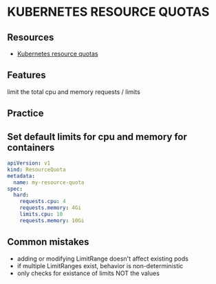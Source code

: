 # KUBERNETES RESOURCE QUOTAS

## Resources

- [Kubernetes resource quotas](https://kubernetes.io/docs/concepts/policy/resource-quotas/)

## Features
limit the total cpu and memory requests / limits

## Practice

## Set default limits for cpu and memory for containers

```yml
apiVersion: v1
kind: ResourceQuota
metadata:
  name: my-resource-quota
spec:
  hard:
    requests.cpu: 4
    requests.memory: 4Gi
    limits.cpu: 10
    requests.memory: 10Gi
```

## Common mistakes

- adding or modifying LimitRange doesn't affect existing pods
- if multiple LimitRanges exist, behavior is non-deterministic
- only checks for existance of limits NOT the values